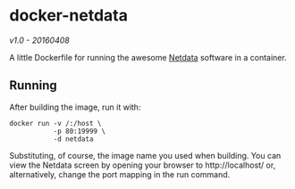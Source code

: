 docker-netdata
==============

_v1.0 - 20160408_

A little Dockerfile for running the awesome [Netdata](https://github.com/firehol/netdata/blob/master/README.md) software in a container.

## Running ## 

After building the image, run it with:

    docker run -v /:/host \
               -p 80:19999 \
               -d netdata

Substituting, of course, the image name you used when building.  You can view the Netdata screen by opening your browser to http://localhost/ or,  alternatively, change the port mapping in the run command.

